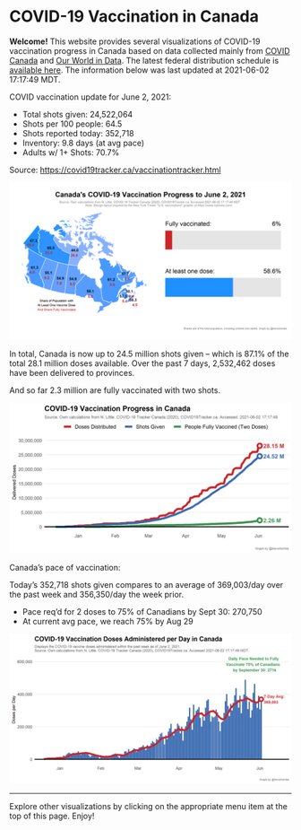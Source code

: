 COVID-19 Vaccination in Canada
==============================

**Welcome!** This website provides several visualizations of COVID-19
vaccination progress in Canada based on data collected mainly from
[COVID Canada](https://covid19tracker.ca/vaccinationtracker.html) and
[Our World in Data](https://ourworldindata.org/covid-vaccinations). The
latest federal distribution schedule is [available
here](https://www.canada.ca/en/public-health/services/diseases/2019-novel-coronavirus-infection/prevention-risks/covid-19-vaccine-treatment/vaccine-rollout.html).
The information below was last updated at 2021-06-02 17:17:49 MDT.

COVID vaccination update for June 2, 2021:

-   Total shots given: 24,522,064
-   Shots per 100 people: 64.5
-   Shots reported today: 352,718
-   Inventory: 9.8 days (at avg pace)
-   Adults w/ 1+ Shots: 70.7%

Source:
<a href="https://covid19tracker.ca/vaccinationtracker.html" class="uri">https://covid19tracker.ca/vaccinationtracker.html</a>

![](Plots/plot_main.png)

In total, Canada is now up to 24.5 million shots given – which is 87.1%
of the total 28.1 million doses available. Over the past 7 days,
2,532,462 doses have been delivered to provinces.

And so far 2.3 million are fully vaccinated with two shots.

![](Plots/plot_total.png)

Canada’s pace of vaccination:

Today’s 352,718 shots given compares to an average of 369,003/day over
the past week and 356,350/day the week prior.

-   Pace req’d for 2 doses to 75% of Canadians by Sept 30: 270,750
-   At current avg pace, we reach 75% by Aug 29

![](Plots/pace_national.png)

------------------------------------------------------------------------

Explore other visualizations by clicking on the appropriate menu item at
the top of this page. Enjoy!

